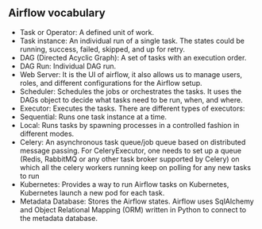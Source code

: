 ## Airflow vocabulary

- Task or Operator: A defined unit of work.
- Task instance: An individual run of a single task. The states could be running, success, failed, skipped, and up for retry.
- DAG (Directed Acyclic Graph): A set of tasks with an execution order.
- DAG Run: Individual DAG run.
- Web Server: It is the UI of airflow, it also allows us to manage users, roles, and different configurations for the Airflow setup.
- Scheduler: Schedules the jobs or orchestrates the tasks. It uses the DAGs object to decide what tasks need to be run, when, and where.
- Executor: Executes the tasks. There are different types of executors:
- Sequential: Runs one task instance at a time.
- Local: Runs tasks by spawning processes in a controlled fashion in different modes.
- Celery: An asynchronous task queue/job queue based on distributed message passing. For CeleryExecutor, one needs to set up a queue (Redis, RabbitMQ or any other task broker supported by Celery) on which all the celery workers running keep on polling for any new tasks to run
- Kubernetes: Provides a way to run Airflow tasks on Kubernetes, Kubernetes launch a new pod for each task.
- Metadata Database: Stores the Airflow states. Airflow uses SqlAlchemy and Object Relational Mapping (ORM) written in Python to connect to the metadata database.
